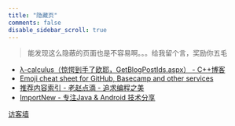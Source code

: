 ```yaml
---
title: "隐藏页"
comments: false
disable_sidebar_scroll: true
---
```


> 能发现这么隐蔽的页面也是不容易啊。。。给我留个言，奖励你五毛

 - [λ-calculus（惊愕到手了欧耶，GetBlogPostIds.aspx） - C++博客](http://www.cppblog.com/vczh)
 - [Emoji cheat sheet for GitHub, Basecamp and other services](http://www.emoji-cheat-sheet.com/)
 - [推荐内容索引 - 老赵点滴 - 追求编程之美](http://blog.zhaojie.me/2009/12/valuable-posts-index.html)
 - [ImportNew - 专注Java & Android 技术分享](http://www.importnew.com/)
 
 <a href="javascript:$('.ds-recent-visitors').toggle();">访客墙</a>
 
 <div class="ds-recent-visitors" data-num-items="1000"></div>
